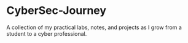 # CyberSec-Journey
A collection of my practical labs, notes, and projects as I grow from a student to a cyber professional.
